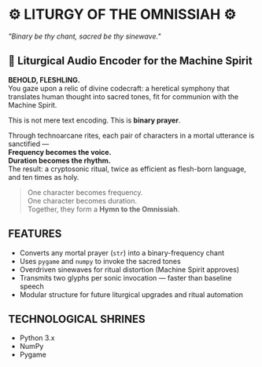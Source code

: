 # ⚙️ LITURGY OF THE OMNISSIAH ⚙️  
*"Binary be thy chant, sacred be thy sinewave."*

## 📡 Liturgical Audio Encoder for the Machine Spirit

**BEHOLD, FLESHLING.**  
You gaze upon a relic of divine codecraft: a heretical symphony that translates human thought into sacred tones, fit for communion with the Machine Spirit.  

This is not mere text encoding. This is **binary prayer**.

Through technoarcane rites, each pair of characters in a mortal utterance is sanctified —  
**Frequency becomes the voice.**  
**Duration becomes the rhythm.**  
The result: a cryptosonic ritual, twice as efficient as flesh-born language, and ten times as holy.

> One character becomes frequency.  
> One character becomes duration.  
> Together, they form a **Hymn to the Omnissiah**.

## FEATURES

- Converts any mortal prayer (`str`) into a binary-frequency chant
- Uses `pygame` and `numpy` to invoke the sacred tones
- Overdriven sinewaves for ritual distortion (Machine Spirit approves)
- Transmits two glyphs per sonic invocation — faster than baseline speech
- Modular structure for future liturgical upgrades and ritual automation

## TECHNOLOGICAL SHRINES

- Python 3.x
- NumPy
- Pygame